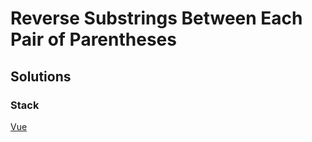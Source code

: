 # Reverse Substrings Between Each Pair of Parentheses

## Solutions
### Stack 
[Vue](https://github.com/vuejs/vue)
